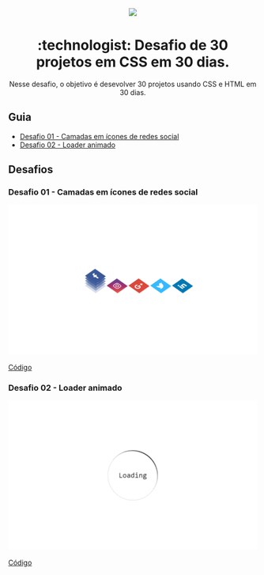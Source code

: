 <div align="center">

<img src="https://media.giphy.com/media/PiQejEf31116URju4V/giphy.gif">

<h1> :technologist: Desafio de 30 projetos em CSS em 30 dias.</h1>
<p>Nesse desafio, o objetivo é desevolver 30 projetos usando CSS e HTML em 30 dias.</p>

</div>

## Guia

- <a href="#01">Desafio 01 - Camadas em ícones de redes social</a>
- <a href="#02">Desafio 02 - Loader animado</a>


## Desafios 

<a id="01"></a>

### Desafio 01 - Camadas em ícones de redes social

<img src=".github/01.png">


[Código](https://github.com/jefferson-calmon/challenge-30projects-in-30days/tree/master/desafio-01-icone-social-camadas)




<a id="02"></a>

### Desafio 02 - Loader animado

<img src=".github/02.png">


[Código](https://github.com/jefferson-calmon/challenge-30projects-in-30days/tree/master/desafio-02-loading-animated)